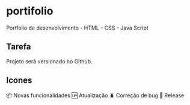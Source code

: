 # portifolio
Portfolio de desenvolvimento - HTML - CSS - Java Script

## Tarefa
Projeto será versionado no Github.

## Icones

:package: Novas funcionalidades
:up: Atualização
:beetle: Correção de bug
:checkered_flag: Release

